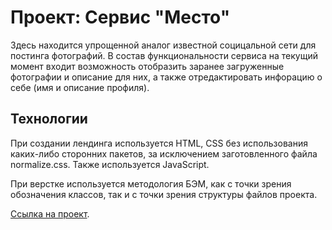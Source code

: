 # Проект: Сервис "Место"

Здесь находится упрощенной аналог известной социцальной сети для постинга фотографий. В состав функциональности сервиса на текущий момент входит возможность отобразить заранее загруженные фотографии и описание для них, а также отредактировать инфорацию о себе (имя и описание профиля).

## Технологии

При создании лендинга используется HTML, CSS без использования каких-либо сторонних пакетов, за исключением заготовленного файла normalize.css. Также используется JavaScript.

При верстке используется методология БЭМ, как с точки зрения обозначения классов, так и с точки зрения структуры файлов проекта.

[Ссылка на проект](https://teslaistra.github.io/mesto/index.html).
